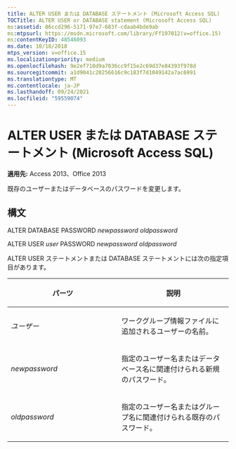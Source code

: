 ```yaml
---
title: ALTER USER または DATABASE ステートメント (Microsoft Access SQL)
TOCTitle: ALTER USER or DATABASE statement (Microsoft Access SQL)
ms:assetid: 86ccd296-5171-97e7-683f-cdaab4bde9ab
ms:mtpsurl: https://msdn.microsoft.com/library/Ff197012(v=office.15)
ms:contentKeyID: 48546093
ms.date: 10/18/2018
mtps_version: v=office.15
ms.localizationpriority: medium
ms.openlocfilehash: 9e2ef710d9a7036cc9f15e2c69d37e84393f978d
ms.sourcegitcommit: a1d9041c20256616c9c183f7d1049142a7ac6991
ms.translationtype: MT
ms.contentlocale: ja-JP
ms.lasthandoff: 09/24/2021
ms.locfileid: "59559074"
---
```

# <a name="alter-user-or-database-statement-microsoft-access-sql"></a>ALTER USER または DATABASE ステートメント (Microsoft Access SQL)

**適用先:** Access 2013、Office 2013

既存のユーザーまたはデータベースのパスワードを変更します。

## <a name="syntax"></a>構文

ALTER DATABASE PASSWORD *newpassword oldpassword*

ALTER USER *user* PASSWORD *newpassword oldpassword*

ALTER USER ステートメントまたは DATABASE ステートメントには次の指定項目があります。

<table>
<colgroup>
<col style="width: 50%" />
<col style="width: 50%" />
</colgroup>
<thead>
<tr class="header">
<th><p>パーツ</p></th>
<th><p>説明</p></th>
</tr>
</thead>
<tbody>
<tr class="odd">
<td><p><em>ユーザー</em></p></td>
<td><p>ワークグループ情報ファイルに追加されるユーザーの名前。</p></td>
</tr>
<tr class="even">
<td><p><em>newpassword</em></p></td>
<td><p>指定のユーザー名またはデータベース名に関連付けられる新規のパスワード。</p></td>
</tr>
<tr class="odd">
<td><p><em>oldpassword</em></p></td>
<td><p>指定のユーザー名またはグループ名に関連付けられる既存のパスワード。</p></td>
</tr>
</tbody>
</table>

